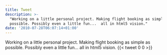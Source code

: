 ```yaml
---
title: Tweet
description: >-
  "Working on a little personal project. Making flight booking as simple as
  possible. Possibly even a little fun...  all in html5 vision."
date: '2010-07-28T06:07:14+01:00'
---
```

Working on a little personal project. Making flight booking as simple as possible. Possibly even a little fun...  all in html5 vision.
      {{< tweet 0 0 >}}
    
